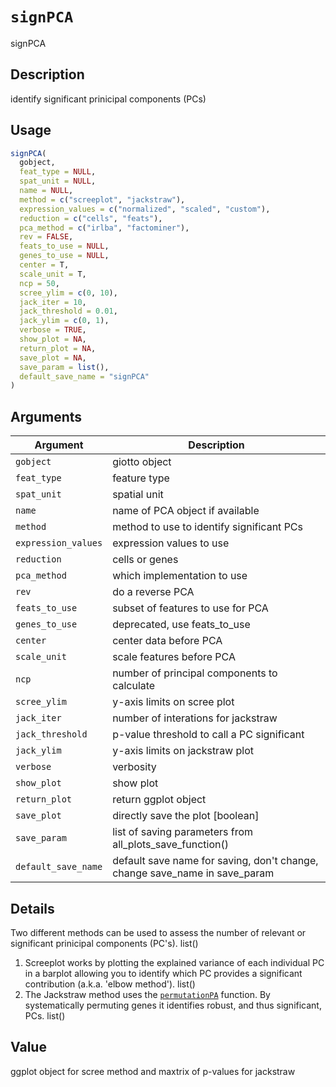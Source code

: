 # `signPCA`

signPCA


## Description

identify significant prinicipal components (PCs)


## Usage

```r
signPCA(
  gobject,
  feat_type = NULL,
  spat_unit = NULL,
  name = NULL,
  method = c("screeplot", "jackstraw"),
  expression_values = c("normalized", "scaled", "custom"),
  reduction = c("cells", "feats"),
  pca_method = c("irlba", "factominer"),
  rev = FALSE,
  feats_to_use = NULL,
  genes_to_use = NULL,
  center = T,
  scale_unit = T,
  ncp = 50,
  scree_ylim = c(0, 10),
  jack_iter = 10,
  jack_threshold = 0.01,
  jack_ylim = c(0, 1),
  verbose = TRUE,
  show_plot = NA,
  return_plot = NA,
  save_plot = NA,
  save_param = list(),
  default_save_name = "signPCA"
)
```


## Arguments

Argument      |Description
------------- |----------------
`gobject`     |     giotto object
`feat_type`     |     feature type
`spat_unit`     |     spatial unit
`name`     |     name of PCA object if available
`method`     |     method to use to identify significant PCs
`expression_values`     |     expression values to use
`reduction`     |     cells or genes
`pca_method`     |     which implementation to use
`rev`     |     do a reverse PCA
`feats_to_use`     |     subset of features to use for PCA
`genes_to_use`     |     deprecated, use feats_to_use
`center`     |     center data before PCA
`scale_unit`     |     scale features before PCA
`ncp`     |     number of principal components to calculate
`scree_ylim`     |     y-axis limits on scree plot
`jack_iter`     |     number of interations for jackstraw
`jack_threshold`     |     p-value threshold to call a PC significant
`jack_ylim`     |     y-axis limits on jackstraw plot
`verbose`     |     verbosity
`show_plot`     |     show plot
`return_plot`     |     return ggplot object
`save_plot`     |     directly save the plot [boolean]
`save_param`     |     list of saving parameters from all_plots_save_function()
`default_save_name`     |     default save name for saving, don't change, change save_name in save_param


## Details

Two different methods can be used to assess the number of relevant or significant
 prinicipal components (PC's). list() 
 1. Screeplot works by plotting the explained variance of each
 individual PC in a barplot allowing you to identify which PC provides a significant
 contribution  (a.k.a. 'elbow method'). list() 
 2. The Jackstraw method uses the [`permutationPA`](#permutationpa) function. By
 systematically permuting genes it identifies robust, and thus significant, PCs.
  list()


## Value

ggplot object for scree method and maxtrix of p-values for jackstraw


